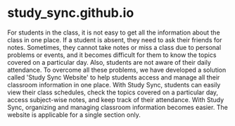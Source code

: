# study_sync.github.io
For students in the class, it is not easy to get all the information about the class in one place. If a student is absent, they need to ask their friends for notes. Sometimes, they cannot take notes or miss a class due to personal problems or events, and it becomes difficult for them to know the topics covered on a particular day. Also, students are not aware of their daily attendance. To overcome all these problems, we have developed a solution called 'Study Sync Website' to help students access and manage all their classroom information in one place. With Study Sync, students can easily view their class schedules, check the topics covered on a particular day, access subject-wise notes, and keep track of their attendance. With Study Sync, organizing and managing classroom information becomes easier. The website is applicable for a single section only.
